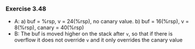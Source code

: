 ### Exercise 3.48

- A: a) buf = %rsp, v = 24(%rsp), no canary value. b) buf = 16(%rsp), v = 8(%rsp), canary = 40(%rsp)
- B: The buf is moved higher on the stack after `v`, so that if there is overflow it does not override `v` and it only overrides the canary value
